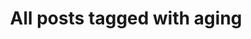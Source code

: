 ---
layout: tag
title: "All posts tagged with aging"
permalink: /weblog/tags/aging/
taxonomy: aging
---